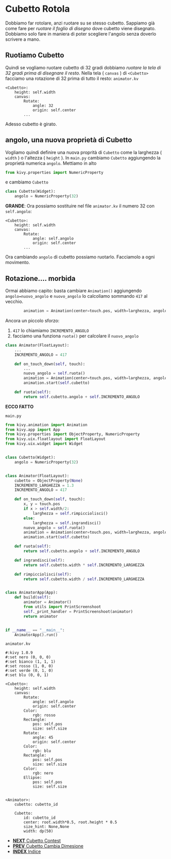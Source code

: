 # Cubetto Rotola

Dobbiamo far rotolare, anzi ruotare su se stesso cubetto. Sappiamo già come fare per *ruotare il foglio di disegno* dove
cubetto viene disegnato. Dobbiamo solo fare in maniera di poter scegliere l'angolo senza doverlo scrivere a mano.

## Ruotiamo Cubetto

Quindi se vogliamo ruotare cubetto di 32 gradi dobbiamo *ruotare la tela di 32 gradi prima di disegnare il resto*. 
Nella tela ( `canvas` ) di `<Cubetto>` facciamo una rotazione di 32 prima di tutto il resto: `animator.kv`
 
```
<Cubetto>:
    height: self.width
    canvas:
        Rotate:
            angle: 32
            origin: self.center
        ...
```

Adesso cubetto è girato.

## angolo, una nuova proprietà di Cubetto

Vogliamo quindi definire una nuova proprità di `Cubetto` come la larghezza ( `width` ) o l'altezza ( `height` ). In
`main.py` cambiamo `Cubetto` aggiungendo la proprietà numerica `angolo`. Mettiamo in alto

```python
from kivy.properties import NumericProperty
```

e cambiamo `Cubetto`

```python
class Cubetto(Widget):
    angolo = NumericProperty(32)
```

**GRANDE**: Ora possiamo sostituire nel file `animator.kv` il numero 32 con `self.angolo`:

```
<Cubetto>:
    height: self.width
    canvas:
        Rotate:
            angle: self.angolo
            origin: self.center
        ...
```

Ora cambiando `angolo` di cubetto possiamo ruotarlo. Facciamolo a ogni movimento.
 
## Rotazione.... morbida

Ormai abbiamo capito: basta cambiare `Animation()` aggiungendo `angolo=nuovo_angolo` e `nuovo_angolo` lo calcoliamo 
sommando `417` al vecchio.

```python
        animation = Animation(center=touch.pos, width=larghezza, angolo=self.cubetto.angolo + 417 , t='in_out_quad')
```

Ancora un piccolo sforzo:

1. `417` lo chiamiamo `INCREMENTO_ANGOLO`
2. facciamo una funziona `ruota()` per calcolare il `nuovo_angolo`

```python
class Animator(FloatLayout):
    ...
    INCREMENTO_ANGOLO = 417

    def on_touch_down(self, touch):
        ...
        nuovo_angolo = self.ruota()
        animation = Animation(center=touch.pos, width=larghezza, angolo=nuovo_angolo, t='in_out_quad')
        animation.start(self.cubetto)

    def ruota(self):
        return self.cubetto.angolo + self.INCREMENTO_ANGOLO

```

**ECCO FATTO**

`main.py`

```python
from kivy.animation import Animation
from kivy.app import App
from kivy.properties import ObjectProperty, NumericProperty
from kivy.uix.floatlayout import FloatLayout
from kivy.uix.widget import Widget


class Cubetto(Widget):
    angolo = NumericProperty(32)


class Animator(FloatLayout):
    cubetto = ObjectProperty(None)
    INCREMENTO_LARGHEZZA = 1.3
    INCREMENTO_ANGOLO = 417

    def on_touch_down(self, touch):
        x, y = touch.pos
        if x > self.width/2:
            larghezza = self.rimpicciolisci()
        else:
            larghezza = self.ingrandisci()
        nuovo_angolo = self.ruota()
        animation = Animation(center=touch.pos, width=larghezza, angolo=nuovo_angolo, t='in_out_quad')
        animation.start(self.cubetto)

    def ruota(self):
        return self.cubetto.angolo + self.INCREMENTO_ANGOLO

    def ingrandisci(self):
        return self.cubetto.width * self.INCREMENTO_LARGHEZZA

    def rimpicciolisci(self):
        return self.cubetto.width / self.INCREMENTO_LARGHEZZA


class AnimatorApp(App):
    def build(self):
        animator = Animator()
        from utils import PrintScreenshoot
        self._print_handler = PrintScreenshoot(animator)
        return animator


if __name__ == "__main__":
    AnimatorApp().run()
```

`animator.kv`
```
#:kivy 1.0.9
#:set nero (0, 0, 0)
#:set bianco (1, 1, 1)
#:set rosso (1, 0, 0)
#:set verde (0, 1, 0)
#:set blu (0, 0, 1)

<Cubetto>:
    height: self.width
    canvas:
        Rotate:
            angle: self.angolo
            origin: self.center
        Color:
            rgb: rosso
        Rectangle:
            pos: self.pos
            size: self.size
        Rotate:
            angle: 45
            origin: self.center
        Color:
            rgb: blu
        Rectangle:
            pos: self.pos
            size: self.size
        Color:
            rgb: nero
        Ellipse:
            pos: self.pos
            size: self.size


<Animator>:
    cubetto: cubetto_id

    Cubetto:
        id: cubetto_id
        center: root.width*0.5, root.height * 0.5
        size_hint: None,None
        width: dp(50)
```

* [**NEXT** Cubetto Contest](contest.md)
* [**PREV** Cubetto Cambia Dimesione](dimensione.md)
* [**INDEX** Indice](start.md)
